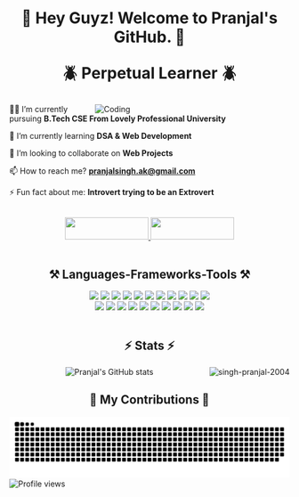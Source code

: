 <h1 align="center">👋 Hey Guyz! Welcome to Pranjal's GitHub. 🚀<br> 

🪲 Perpetual Learner 🪲</h1>

<div>
  <img align="right" alt="Coding" width="350" src="https://media1.giphy.com/media/v1.Y2lkPTc5MGI3NjExMGZwZWdmMWJ5NHA5eWYyemNra3JpeG01dTR1cTkwdTg1Z3k2ZzZ4MCZlcD12MV9pbnRlcm5hbF9naWZfYnlfaWQmY3Q9Zw/f3iwJFOVOwuy7K6FFw/giphy.gif">
</div>

👨‍🏭 I’m currently pursuing **B.Tech CSE From Lovely Professional University**

🌱 I’m currently learning **DSA & Web Development**

🙌 I’m looking to collaborate on **Web Projects**

📫 How to reach me? **pranjalsingh.ak@gmail.com**

⚡ Fun fact about me: **Introvert trying to be an Extrovert**
<br><br>

<div align="center"> 
  <a href="https://linkedin.com/in/pranjal04" target="_blank">
    <img src="https://img.shields.io/badge/LinkedIn-0077B5?style=for-the-badge&logo=linkedin&logoColor=white" style="width: 150px; height: 40px;" >
  </a>
  <a href="https://leetcode.com/singh_pranjal_" target="_blank">
    <img src="https://img.shields.io/badge/LeetCode-FFA116?style=for-the-badge&logo=leetcode&logoColor=white" style="width: 150px; height: 40px;" >
  </a>
</div>

<br>

<div align="center">
  <h2>⚒️ Languages-Frameworks-Tools ⚒️</h2>
  <img src="https://skillicons.dev/icons?i=html" />
  <img src="https://skillicons.dev/icons?i=css" />
  <img src="https://skillicons.dev/icons?i=javascript" />
  <img src="https://skillicons.dev/icons?i=typescript" />
  <img src="https://skillicons.dev/icons?i=react" />
  <img src="https://skillicons.dev/icons?i=bootstrap" />
  <img src="https://skillicons.dev/icons?i=angular" />
  <img src="https://skillicons.dev/icons?i=vscode" />
  <img src="https://skillicons.dev/icons?i=github" />
  <img src="https://skillicons.dev/icons?i=nodejs" />
  <img src="https://skillicons.dev/icons?i=python" />
  <br>
  <img src="https://skillicons.dev/icons?i=express" />
  <img src="https://skillicons.dev/icons?i=mongodb" />
  <img src="https://skillicons.dev/icons?i=c" />
  <img src="https://skillicons.dev/icons?i=cpp" />
  <img src="https://skillicons.dev/icons?i=java" />
  <img src="https://skillicons.dev/icons?i=nextjs" />
  <img src="https://skillicons.dev/icons?i=mysql" />
  <img src="https://skillicons.dev/icons?i=postgresql" />
  <img src="https://skillicons.dev/icons?i=figma" />
  <img src="https://skillicons.dev/icons?i=git" />
</div>

<br>

<div align="center"> 
  <h2>⚡ Stats ⚡</h2>
  <img align="right" src="https://github-readme-stats.vercel.app/api/top-langs?username=singh-pranjal-2004&show_icons=true&theme=radical&layout=compact" alt="singh-pranjal-2004" />
  
  ![Pranjal's GitHub stats](https://github-readme-stats.vercel.app/api?username=singh-pranjal-2004&show_icons=true&theme=radical&layout=compact)
</div>

<div align="center">
  <h2>🐍 My Contributions 🐍</h2>
  <img alt="snake eating my contributions" src="https://raw.githubusercontent.com/singh-pranjal-2004/singh-pranjal-2004/output/snake.svg" />
</div>

<img style="float: left;" src="https://komarev.com/ghpvc/?username=singh-pranjal-2004&color=blue" alt="Profile views">
